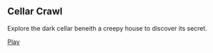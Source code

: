 ## Cellar Crawl

Explore the dark cellar beneith a creepy house to discover its secret.

[Play](/cellar-crawl)

